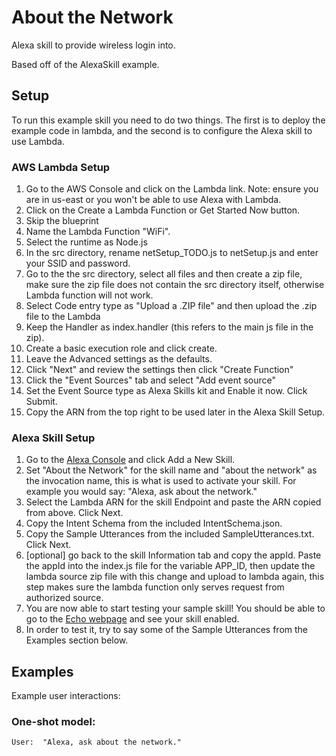 # About the Network
Alexa skill to provide wireless login into.

Based off of the AlexaSkill example.

## Setup
To run this example skill you need to do two things. The first is to deploy the example code in lambda, and the second is to configure the Alexa skill to use Lambda.

### AWS Lambda Setup
1. Go to the AWS Console and click on the Lambda link. Note: ensure you are in us-east or you won't be able to use Alexa with Lambda.
2. Click on the Create a Lambda Function or Get Started Now button.
3. Skip the blueprint
4. Name the Lambda Function "WiFi".
5. Select the runtime as Node.js
6. In the src directory, rename netSetup_TODO.js to netSetup.js and enter your SSID and password.
7. Go to the the src directory, select all files and then create a zip file, make sure the zip file does not contain the src directory itself, otherwise Lambda function will not work.
8. Select Code entry type as "Upload a .ZIP file" and then upload the .zip file to the Lambda
9. Keep the Handler as index.handler (this refers to the main js file in the zip).
10. Create a basic execution role and click create.
11. Leave the Advanced settings as the defaults.
12. Click "Next" and review the settings then click "Create Function"
13. Click the "Event Sources" tab and select "Add event source"
14. Set the Event Source type as Alexa Skills kit and Enable it now. Click Submit.
15. Copy the ARN from the top right to be used later in the Alexa Skill Setup.

### Alexa Skill Setup
1. Go to the [Alexa Console](https://developer.amazon.com/edw/home.html) and click Add a New Skill.
2. Set "About the Network" for the skill name and "about the network" as the invocation name, this is what is used to activate your skill. For example you would say: "Alexa, ask about the network."
3. Select the Lambda ARN for the skill Endpoint and paste the ARN copied from above. Click Next.
4. Copy the Intent Schema from the included IntentSchema.json.
5. Copy the Sample Utterances from the included SampleUtterances.txt. Click Next.
6. [optional] go back to the skill Information tab and copy the appId. Paste the appId into the index.js file for the variable APP_ID,
   then update the lambda source zip file with this change and upload to lambda again, this step makes sure the lambda function only serves request from authorized source.
7. You are now able to start testing your sample skill! You should be able to go to the [Echo webpage](http://echo.amazon.com/#skills) and see your skill enabled.
8. In order to test it, try to say some of the Sample Utterances from the Examples section below.

## Examples
Example user interactions:

### One-shot model:
    User:  "Alexa, ask about the network."
